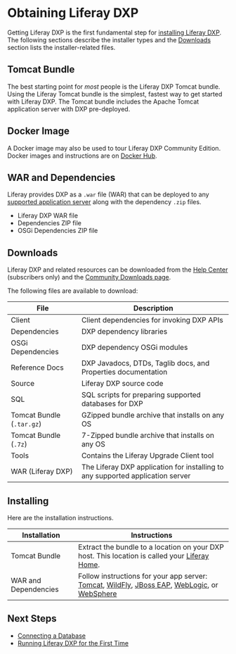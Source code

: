 # Obtaining Liferay DXP

Getting Liferay DXP is the first fundamental step for [installing Liferay DXP](./01-installation-overview.md). The following sections describe the installer types and the [Downloads](#downloads) section lists the installer-related files.

## Tomcat Bundle

The best starting point for _most_ people is the Liferay DXP Tomcat bundle. Using the Liferay Tomcat bundle is the simplest, fastest way to get started with Liferay DXP. The Tomcat bundle includes the Apache Tomcat application server with DXP pre-deployed.

## Docker Image

A Docker image may also be used to tour Liferay DXP Community Edition. Docker images and instructions are on [Docker Hub](https://hub.docker.com/r/liferay/portal).

## WAR and Dependencies

Liferay provides DXP as a `.war` file (WAR) that can be deployed to any [supported application server](https://help.liferay.com/hc/categories/360000894391-Product-Support) along with the dependency `.zip` files.

* Liferay DXP WAR file
* Dependencies ZIP file
* OSGi Dependencies ZIP file

## Downloads

Liferay DXP and related resources can be downloaded from the [Help Center](https://help.liferay.com/hc) (subscribers only) and the [Community Downloads page](https://www.liferay.com/downloads-community).

The following files are available to download:

| File | Description |
| --- | --- |
| Client | Client dependencies for invoking DXP APIs  |
| Dependencies | DXP dependency libraries |
| OSGi Dependencies | DXP dependency OSGi modules |
| Reference Docs | DXP Javadocs, DTDs, Taglib docs, and Properties documentation  |
| Source | Liferay DXP source code |
| SQL | SQL scripts for preparing supported databases for DXP |
| Tomcat Bundle (`.tar.gz`) | GZipped bundle archive that installs on any OS |
| Tomcat Bundle (`.7z`) | 7-Zipped bundle archive that installs on any OS |
| Tools | Contains the Liferay Upgrade Client tool |
| WAR (Liferay DXP) | The Liferay DXP application for installing to any supported application server |

## Installing

Here are the installation instructions.

| Installation | Instructions |
| --- | --- |
| Tomcat Bundle | Extract the bundle to a location on your DXP host. This location is called your [Liferay Home](../14-reference/01-liferay-home.md). |
| WAR and Dependencies | Follow instructions for your app server: [Tomcat](./01-installing-liferay-on-an-application-server/01-installing-liferay-on-tomcat.md), [WildFly](placeholder-link), [JBoss EAP](placeholder-link), [WebLogic](placeholder-link), or [WebSphere](./01-installing-liferay-on-an-application-server/05-installing-liferay-on-websphere.md) |

## Next Steps

* [Connecting a Database](./04-connecting-a-database.md)
* [Running Liferay DXP for the First Time](./05-running-liferay-dxp-for-the-first-time.md)
